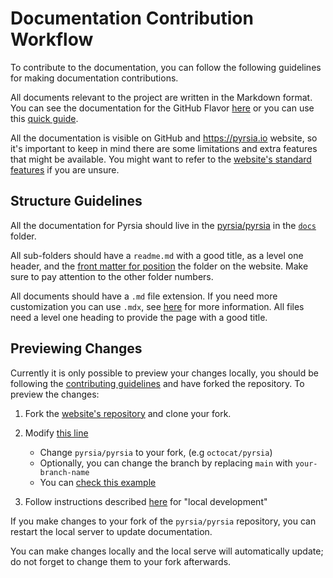 # Documentation Contribution Workflow

To contribute to the documentation, you can follow the following guidelines for making documentation contributions.

All documents relevant to the project are written in the Markdown format. You can see the documentation
for the GitHub Flavor [here](https://github.github.com/gfm/) or you can use this
[quick guide](https://docs.github.com/en/get-started/writing-on-github/getting-started-with-writing-and-formatting-on-github/basic-writing-and-formatting-syntax).

All the documentation is visible on GitHub and https://pyrsia.io website, so it's important to keep in mind
there are some limitations and extra features that might be available. You might want to refer to the [website's standard features](https://docusaurus.io/docs/markdown-features#standard-features) if you are unsure.

## Structure Guidelines

All the documentation for Pyrsia should live in the [pyrsia/pyrsia](https://github.com/pyrsia/pyrsia) in the [`docs`](https://github.com/pyrsia/pyrsia/blob/main/docs) folder.

All sub-folders should have a `readme.md` with a good title, as a level one header, and the
[front matter for position](https://docusaurus.io/docs/api/plugins/@docusaurus/plugin-content-docs#sidebar_position)
the folder on the website. Make sure to pay attention to the other folder numbers.

All documents should have a `.md` file extension. If you need more customization you can use `.mdx`, see
[here](https://docusaurus.io/docs/markdown-features/react) for more information. All files need a level one heading to provide the
page with a good title.

## Previewing Changes

Currently it is only possible to preview your changes locally, you should be following the [contributing guidelines](https://pyrsia.io/docs/get_involved/contributing/#dev-flow) and have forked the repository. To preview the changes:

1. Fork the [website's repository](https://github.com/pyrsia/pyrsia.github.io) and clone your fork.

2. Modify [this line](https://github.com/pyrsia/pyrsia.github.io/blob/main/package.json#L6)
   - Change `pyrsia/pyrsia` to your fork, (e.g `octocat/pyrsia`)
   - Optionally, you can change the branch by replacing `main` with `your-branch-name`
   - You can [check this example](https://github.com/pyrsia/pyrsia.github.io/pull/66/commits/c317f9dab8f6bcde5f8588ca75858db72241930d)
4. Follow instructions described [here](https://github.com/pyrsia/pyrsia.github.io#website) for "local development"

If you make changes to your fork of the `pyrsia/pyrsia` repository, you can restart the local server to update documentation.

You can make changes locally and the local serve will automatically update; do not forget to change them to your fork afterwards.

